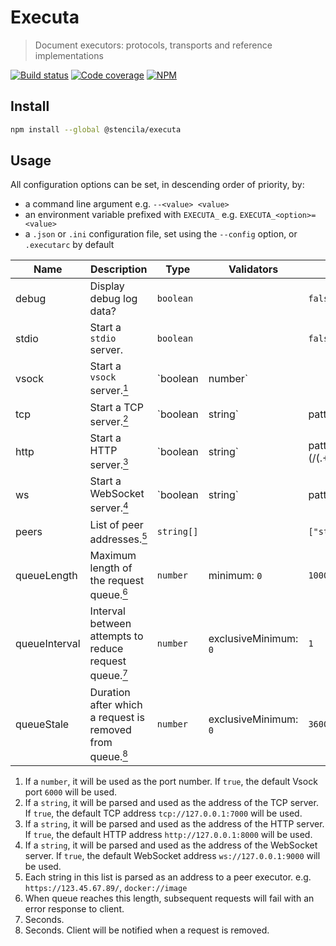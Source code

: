 # Executa

> Document executors: protocols, transports and reference implementations

[![Build status](https://travis-ci.org/stencila/executa.svg?branch=master)](https://travis-ci.org/stencila/executa)
[![Code coverage](https://codecov.io/gh/stencila/executa/branch/master/graph/badge.svg)](https://codecov.io/gh/stencila/executa)
[![NPM](https://img.shields.io/npm/v/@stencila/executa.svg?style=flat)](https://www.npmjs.com/package/@stencila/executa)

## Install

```bash
npm install --global @stencila/executa
```

## Usage

<!-- CONFIGA-USAGE-BEGIN -->

All configuration options can be set, in descending order of priority, by:

- a command line argument e.g. `--<value> <value>`
- an environment variable prefixed with `EXECUTA_` e.g. `EXECUTA_<option>=<value>`
- a `.json` or `.ini` configuration file, set using the `--config` option, or `.executarc` by default
  <!-- CONFIGA-USAGE-END -->

<!-- CONFIGA-TABLE-BEGIN -->

| Name          | Description                                                                                         | Type               | Validators                                                 | Default                                     |
| ------------- | --------------------------------------------------------------------------------------------------- | ------------------ | ---------------------------------------------------------- | ------------------------------------------- |
| debug         | Display debug log data?                                                                             | `boolean`          |                                                            | `false`                                     |
| stdio         | Start a `stdio` server.                                                                             | `boolean`          |                                                            | `false`                                     |
| vsock         | Start a `vsock` server.<a href="#vsock-details"><sup>1</sup></a>                                    | `boolean | number` |                                                            | `false`                                     |
| tcp           | Start a TCP server.<a href="#tcp-details"><sup>2</sup></a>                                          | `boolean | string` | pattern: `/^((tcp?://)?([^:/]+)(:(d+))?(/(.+))?)|(d+)$/`   | `false`                                     |
| http          | Start a HTTP server.<a href="#http-details"><sup>3</sup></a>                                        | `boolean | string` | pattern: `/^((https?://)?([^:/]+)(:(d+))?(/(.+))?)|(d+)$/` | `false`                                     |
| ws            | Start a WebSocket server.<a href="#ws-details"><sup>4</sup></a>                                     | `boolean | string` | pattern: `/^((wss?://)?([^:/]+)(:(d+))?(/(.+))?)|(d+)$/`   | `false`                                     |
| peers         | List of peer addresses.<a href="#peers-details"><sup>5</sup></a>                                    | `string[]`         |                                                            | `["stdio://*","https://executa.stenci.la"]` |
| queueLength   | Maximum length of the request queue.<a href="#queueLength-details"><sup>6</sup></a>                 | `number`           | minimum: `0`                                               | `1000`                                      |
| queueInterval | Interval between attempts to reduce request queue.<a href="#queueInterval-details"><sup>7</sup></a> | `number`           | exclusiveMinimum: `0`                                      | `1`                                         |
| queueStale    | Duration after which a request is removed from queue.<a href="#queueStale-details"><sup>8</sup></a> | `number`           | exclusiveMinimum: `0`                                      | `3600`                                      |

1. <a id="vsock-details"></a>If a `number`, it will be used as the port number.
   If `true`, the default Vsock port `6000` will be used.
2. <a id="tcp-details"></a>If a `string`, it will be parsed and used as the address
   of the TCP server.
   If `true`, the default TCP address `tcp://127.0.0.1:7000`
   will be used.
3. <a id="http-details"></a>If a `string`, it will be parsed and used as the address
   of the HTTP server.
   If `true`, the default HTTP address `http://127.0.0.1:8000`
   will be used.
4. <a id="ws-details"></a>If a `string`, it will be parsed and used as the address
   of the WebSocket server.
   If `true`, the default WebSocket address `ws://127.0.0.1:9000`
   will be used.
5. <a id="peers-details"></a>Each string in this list is parsed as an address to
   a peer executor. e.g. `https://123.45.67.89/`, `docker://image`
6. <a id="queueLength-details"></a>When queue reaches this length, subsequent requests will
   fail with an error response to client.
7. <a id="queueInterval-details"></a>Seconds.
8. <a id="queueStale-details"></a>Seconds. Client will be notified when a request is removed.

<!-- CONFIGA-TABLE-END -->
